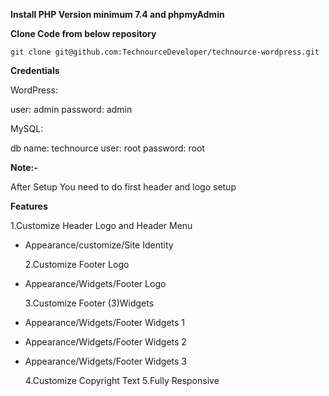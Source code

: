 **Install PHP Version minimum 7.4 and phpmyAdmin**

**Clone Code from below repository**

    git clone git@github.com:TechnourceDeveloper/technource-wordpress.git

**Credentials**

WordPress:

user: admin
password: admin

MySQL:

db name: technource
user: root
password: root

**Note:-**

After Setup You need to do first header and logo setup

**Features**

1.Customize Header Logo and Header Menu

- Appearance/customize/Site Identity

  2.Customize Footer Logo

- Appearance/Widgets/Footer Logo

  3.Customize Footer (3)Widgets

- Appearance/Widgets/Footer Widgets 1
- Appearance/Widgets/Footer Widgets 2
- Appearance/Widgets/Footer Widgets 3

  4.Customize Copyright Text
  5.Fully Responsive
